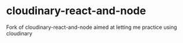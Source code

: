 # cloudinary-react-and-node
Fork of cloudinary-react-and-node aimed at letting me practice using cloudinary

